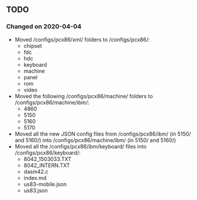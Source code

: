 ## TODO

### Changed on 2020-04-04

  - Moved /configs/pcx86/xml/ folders to /configs/pcx86/:
      - chipset
      - fdc
      - hdc
      - keyboard
      - machine
      - panel
      - rom
      - video
  - Moved the following /configs/pcx86/machine/ folders to /configs/pcx86/machine/ibm/:
      - 4860
      - 5150
      - 5160
      - 5170
  - Moved all the new JSON config files from /configs/pcx86/ibm/ (in 5150/ and 5160/) into /configs/pcx86/machine/ibm/ (in 5150/ and 5160/)
  - Moved all the /configs/pcx86/ibm/keyboard/ files into /configs/pcx86/keyboard/:
      - 8042_1503033.TXT
      - 8042_INTERN.TXT
      - dasm42.c
      - index.md
      - us83-mobile.json
      - us83.json
